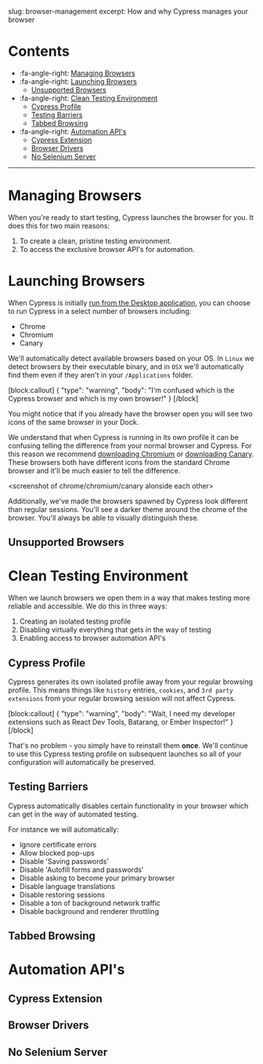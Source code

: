 slug: browser-management
excerpt: How and why Cypress manages your browser

# Contents

- :fa-angle-right: [Managing Browsers](#section-managing-browsers)
- :fa-angle-right: [Launching Browsers](#section-launching-browsers)
  - [Unsupported Browsers](#section-unsupported-browsers)
- :fa-angle-right: [Clean Testing Environment](#section-clean-testing-environment)
  - [Cypress Profile](#section-cypress-profile)
  - [Testing Barriers](#section-removing-testing-barriers)
  - [Tabbed Browsing](#section-tabbed-browsing)
- :fa-angle-right: [Automation API's](#section-automation-apis)
  - [Cypress Extension](#section-cypress-extension)
  - [Browser Drivers](#section-browser-drivers)
  - [No Selenium Server](#section-no-selenium-server)

***

# Managing Browsers

When you're ready to start testing, Cypress launches the browser for you. It does this for two main reasons:

1. To create a clean, pristine testing environment.
2. To access the exclusive browser API's for automation.

# Launching Browsers

When Cypress is initially [run from the Desktop application](https://on.cypress.io/guides/installing-and-running#section-logging-in), you can choose to run Cypress in a select number of browsers including:

- Chrome
- Chromium
- Canary

<animated gif of browsers opening>

We'll automatically detect available browsers based on your OS. In `Linux` we detect browsers by their executable binary, and in `OSX` we'll automatically find them even if they aren't in your `/Applications` folder.

[block:callout]
{
  "type": "warning",
  "body": "I'm confused which is the Cypress browser and which is my own browser!"
}
[/block]

You might notice that if you already have the browser open you will see two icons of the same browser in your Dock.

<screenshot of multiple browsers with same icon>

We understand that when Cypress is running in its own profile it can be confusing telling the difference from your normal browser and Cypress. For this reason we recommend [downloading Chromium](https://download-chromium.appspot.com/) or [downloading Canary](https://www.google.com/chrome/browser/canary.html). These browsers both have different icons from the standard Chrome browser and it'll be much easier to tell the difference.

<screenshot of chrome/chromium/canary alonside each other>

Additionally, we've made the browsers spawned by Cypress look different than regular sessions. You'll see a darker theme around the chrome of the browser. You'll always be able to visually distinguish these.

<screenshot of darker theme>

## Unsupported Browsers

<screenshot of trying to visit cypress outside a supported browser>

# Clean Testing Environment

When we launch browsers we open them in a way that makes testing more reliable and accessible. We do this in three ways:

1. Creating an isolated testing profile
2. Disabling virtually everything that gets in the way of testing
3. Enabling access to browser automation API's

## Cypress Profile

Cypress generates its own isolated profile away from your regular browsing profile. This means things like `history` entries, `cookies`, and `3rd party extensions` from your regular browsing session will not affect Cypress.

[block:callout]
{
  "type": "warning",
  "body": "Wait, I need my developer extensions such as React Dev Tools, Batarang, or Ember Inspector!"
}
[/block]

That's no problem - you simply have to reinstall them **once**. We'll continue to use this Cypress testing profile on subsequent launches so all of your configuration will automatically be preserved.

## Testing Barriers

Cypress automatically disables certain functionality in your browser which can get in the way of automated testing.

For instance we will automatically:

- Ignore certificate errors
- Allow blocked pop-ups
- Disable 'Saving passwords'
- Disable 'Autofill forms and passwords'
- Disable asking to become your primary browser
- Disable language translations
- Disable restoring sessions
- Disable a ton of background network traffic
- Disable background and renderer throttling

## Tabbed Browsing

# Automation API's

## Cypress Extension
<talk about not using the debugger protocol>

## Browser Drivers

## No Selenium Server

